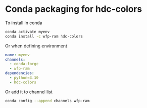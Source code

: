 Conda packaging for hdc-colors
==============================

To install in conda

```bash
conda activate myenv
conda install -c wfp-ram hdc-colors
```

Or when defining environment

```yaml
name: myenv
channels:
  - conda-forge
  - wfp-ram
dependencies:
  - python=3.10
  - hdc-colors
```

Or add it to channel list

```bash
conda config --append channels wfp-ram 
```
